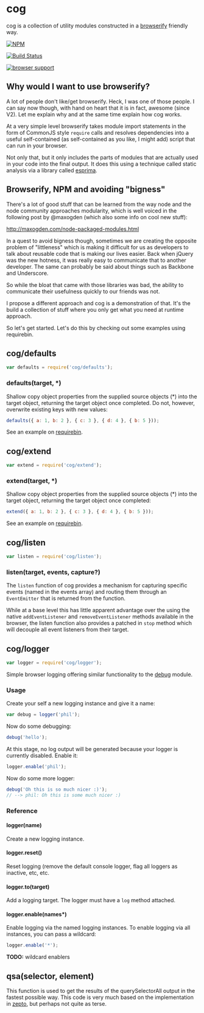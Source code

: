 # cog

cog is a collection of utility modules constructed in a
[browserify](https://github.com/substack/node-browserify) friendly way.


[![NPM](https://nodei.co/npm/cog.png)](https://nodei.co/npm/cog/)

[![Build Status](https://travis-ci.org/DamonOehlman/cog.png?branch=master)](https://travis-ci.org/DamonOehlman/cog)

[![browser support](https://ci.testling.com/DamonOehlman/cog.png)](https://ci.testling.com/DamonOehlman/cog)


## Why would I want to use browserify?

A lot of people don't like/get browserify.  Heck, I was one of those people.
I can say now though, with hand on heart that it is in fact, awesome 
(since V2).  Let me explain why and at the same time explain how cog works.

At a very simple level browserify takes module import statements in the 
form of CommonJS style `require` calls and resolves dependencies into a 
useful self-contained (as self-contained as you like, I might add) script
that can run in your browser.

Not only that, but it only includes the parts of modules that are actually 
used in your code into the final output.  It does this using a technique
called static analysis via a library called [esprima](http://esprima.org/).

## Browserify, NPM and avoiding "bigness"

There's a lot of good stuff that can be learned from the way node and the
node community approaches modularity, which is well voiced in the following
post by @maxogden (which also some info on cool new stuff):

<http://maxogden.com/node-packaged-modules.html>

In a quest to avoid bigness though, sometimes we are creating the opposite
problem of "littleness" which is making it difficult for us as developers
to talk about reusable code that is making our lives easier.  Back when
jQuery was the new hotness, it was really easy to communicate that to 
another developer.  The same can probably be said about things such as
Backbone and Underscore.

So while the bloat that came with those libraries was bad, the ability to 
communicate their usefulness quickly to our friends was not.

I propose a different approach and cog is a demonstration of that. It's the
build a collection of stuff where you only get what you need at runtime 
approach.

So let's get started. Let's do this by checking out some examples
using requirebin.

 
## cog/defaults

```js
var defaults = require('cog/defaults');
```

### defaults(target, *)

Shallow copy object properties from the supplied source objects (*) into 
the target object, returning the target object once completed.  Do not,
however, overwrite existing keys with new values:

```js
defaults({ a: 1, b: 2 }, { c: 3 }, { d: 4 }, { b: 5 }));
```

See an example on [requirebin](http://requirebin.com/?gist=6079475).

 
## cog/extend

```js
var extend = require('cog/extend');
```

### extend(target, *)

Shallow copy object properties from the supplied source objects (*) into 
the target object, returning the target object once completed:

```js
extend({ a: 1, b: 2 }, { c: 3 }, { d: 4 }, { b: 5 }));
```

See an example on [requirebin](http://requirebin.com/?gist=6079475).

## cog/listen

```js
var listen = require('cog/listen');
```

### listen(target, events, capture?)

The `listen` function of cog provides a mechanism for capturing specific
events (named in the events array) and routing them through an
`EventEmitter` that is returned from the function.

While at a base level this has little apparent advantage over the using
the native `addEventListener` and `removeEventListener` methods available
in the browser, the listen function also provides a patched in `stop`
method which will decouple all event listeners from their target.

## cog/logger

```js
var logger = require('cog/logger');
```

Simple browser logging offering similar functionality to the
[debug](https://github.com/visionmedia/debug) module.  

### Usage

Create your self a new logging instance and give it a name:

```js
var debug = logger('phil');
```

Now do some debugging:

```js
debug('hello');
```

At this stage, no log output will be generated because your logger is
currently disabled.  Enable it:

```js
logger.enable('phil');
```

Now do some more logger:

```js
debug('Oh this is so much nicer :)');
// --> phil: Oh this is some much nicer :)
```

### Reference

#### logger(name)

Create a new logging instance.

#### logger.reset()

Reset logging (remove the default console logger, flag all loggers as 
inactive, etc, etc.

#### logger.to(target)

Add a logging target.  The logger must have a `log` method attached.

#### logger.enable(names*)

Enable logging via the named logging instances.  To enable logging via all
instances, you can pass a wildcard:

```js
logger.enable('*');
```

__TODO:__ wildcard enablers

## qsa(selector, element)

This function is used to get the results of the querySelectorAll output 
in the fastest possible way.  This code is very much based on the
implementation in
[zepto](https://github.com/madrobby/zepto/blob/master/src/zepto.js#L104),
but perhaps not quite as terse.

